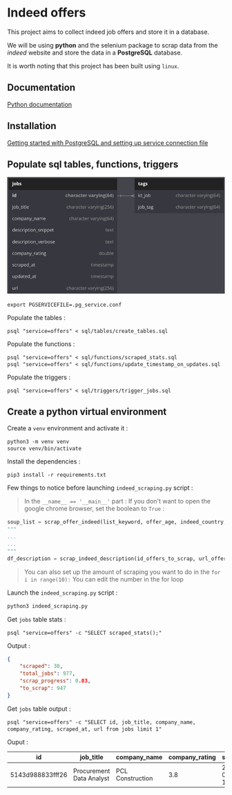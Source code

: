 # Indeed offers

This project aims to collect indeed job offers and store it in a database.

We will be using **python** and the selenium package to scrap data from the *indeed* website and store the data in a **PostgreSQL** database.

It is worth noting that this project has been built using `linux`.

## Documentation

[Python documentation](https://vinthara.github.io/indeed_offers/)

## Installation 

[Getting started with PostgreSQL and setting up service connection file](GETTING_STARTED.md)

## Populate sql tables, functions, triggers

![Database Schema](sql/tables/schema.png)


```shell
export PGSERVICEFILE=.pg_service.conf
```

Populate the tables : 

```
psql "service=offers" < sql/tables/create_tables.sql 
```

Populate the functions :

```shell
psql "service=offers" < sql/functions/scraped_stats.sql 
psql "service=offers" < sql/functions/update_timestamp_on_updates.sql
```

Populate the triggers : 

```shell
psql "service=offers" < sql/triggers/trigger_jobs.sql
```

## Create a python virtual environment

Create a `venv` environment and activate it :

```shell
python3 -m venv venv
source venv/bin/activate
```

Install the dependencies : 

```shell
pip3 install -r requirements.txt
```

Few things to notice before launching `indeed_scraping.py` script :

>In the `__name__ == '__main__'` part : 
>If you don't want to open the google chrome browser, set the boolean to `True` : 

```python
soup_list = scrap_offer_indeed(list_keyword, offer_age, indeed_country, False)
"""
...
...
"""
df_description = scrap_indeed_description(id_offers_to_scrap, url_offers_to_scrap, False)
```

> You can also set up the amount of scraping you want to do in the `for i in range(10):`
> You can edit the number in the for loop

Launch the `indeed_scraping.py` script :

```python
python3 indeed_scraping.py
```

Get `jobs` table stats :

```shell
psql "service=offers" -c "SELECT scraped_stats();"
```

Output : 

```json
{
    "scraped": 30,
    "total_jobs": 977,
    "scrap_progress": 0.03,
    "to_scrap": 947
}
```

Get `jobs` table output :

```shell
psql "service=offers" -c "SELECT id, job_title, company_name, company_rating, scraped_at, url from jobs limit 1"
```

Ouput : 

| id               | job_title                | company_name     | company_rating | scraped_at          | url                                               |
| ---------------- | ------------------------ | ---------------- | -------------- | ------------------- | ------------------------------------------------- |
| 5143d988833fff26 | Procurement Data Analyst | PCL Construction | 3.8            | 2023-01-03 17:38:41 | https://ca.indeed.com/viewjob?jk=5143d988833fff26 |
